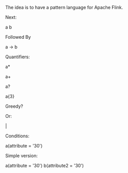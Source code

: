 The idea is to have a pattern language for Apache Flink.

Next:

a b

Followed By 

a -> b

Quantifiers:

a*

a+

a?

a{3}

Greedy?

Or:

|

Conditions:

a(attribute = '30')

Simple version:

a(attribute = '30') b(attribute2 = '30')

